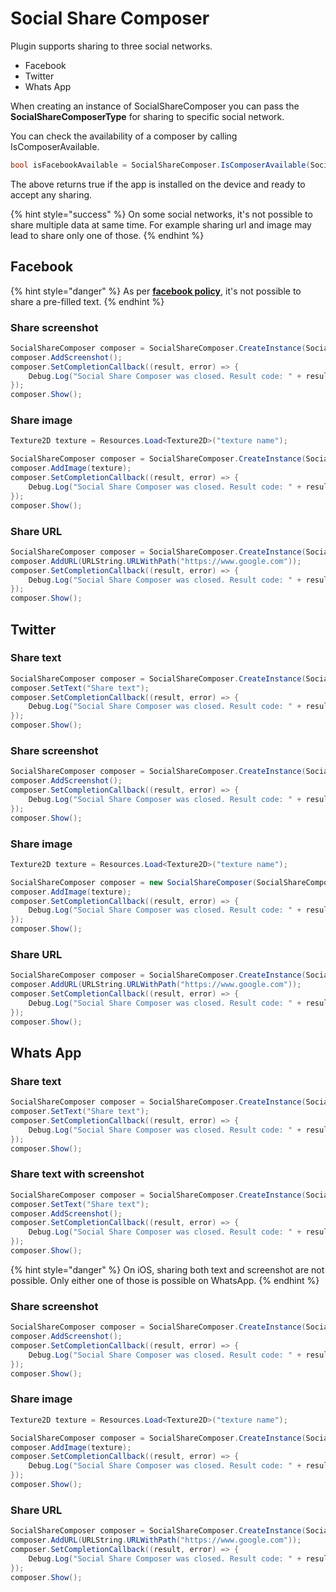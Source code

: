 # Social Share Composer

Plugin supports sharing to three social networks.

* Facebook
* Twitter
* Whats App

When creating an instance of SocialShareComposer you can pass the **SocialShareComposerType** for sharing to specific social network.

You can check the availability of a composer by calling IsComposerAvailable.

```csharp
bool isFacebookAvailable = SocialShareComposer.IsComposerAvailable(SocialShareComposerType.Facebook);
```

The above returns true if the app is installed on the device and ready to accept any sharing.

{% hint style="success" %}
On some social networks,  it's not possible to share multiple data at same time. For example sharing url and image may lead to share only one of those.
{% endhint %}

## Facebook

{% hint style="danger" %}
As per [**facebook policy**](https://developers.facebook.com/docs/apps/review/prefill/), it's not possible to share a pre-filled text.
{% endhint %}

### Share screenshot

```csharp
SocialShareComposer composer = SocialShareComposer.CreateInstance(SocialShareComposerType.Facebook);
composer.AddScreenshot();
composer.SetCompletionCallback((result, error) => {
    Debug.Log("Social Share Composer was closed. Result code: " + result.ResultCode);
});
composer.Show();
```

### Share image

```csharp
Texture2D texture = Resources.Load<Texture2D>("texture name");

SocialShareComposer composer = SocialShareComposer.CreateInstance(SocialShareComposerType.Facebook);
composer.AddImage(texture);
composer.SetCompletionCallback((result, error) => {
    Debug.Log("Social Share Composer was closed. Result code: " + result.ResultCode);
});
composer.Show();
```

### Share URL

```csharp
SocialShareComposer composer = SocialShareComposer.CreateInstance(SocialShareComposerType.Facebook);
composer.AddURL(URLString.URLWithPath("https://www.google.com"));
composer.SetCompletionCallback((result, error) => {
    Debug.Log("Social Share Composer was closed. Result code: " + result.ResultCode);
});
composer.Show();
```

## Twitter

### Share text

```csharp
SocialShareComposer composer = SocialShareComposer.CreateInstance(SocialShareComposerType.Twitter);
composer.SetText("Share text");
composer.SetCompletionCallback((result, error) => {
    Debug.Log("Social Share Composer was closed. Result code: " + result.ResultCode);
});
composer.Show();
```

### Share screenshot

```csharp
SocialShareComposer composer = SocialShareComposer.CreateInstance(SocialShareComposerType.Twitter);
composer.AddScreenshot();
composer.SetCompletionCallback((result, error) => {
    Debug.Log("Social Share Composer was closed. Result code: " + result.ResultCode);
});
composer.Show();
```

### Share image

```csharp
Texture2D texture = Resources.Load<Texture2D>("texture name");

SocialShareComposer composer = new SocialShareComposer(SocialShareComposerType.Twitter);
composer.AddImage(texture);
composer.SetCompletionCallback((result, error) => {
    Debug.Log("Social Share Composer was closed. Result code: " + result.ResultCode);
});
composer.Show();
```

### Share URL

```csharp
SocialShareComposer composer = SocialShareComposer.CreateInstance(SocialShareComposerType.Twitter);
composer.AddURL(URLString.URLWithPath("https://www.google.com"));
composer.SetCompletionCallback((result, error) => {
    Debug.Log("Social Share Composer was closed. Result code: " + result.ResultCode);
});
composer.Show();
```

## Whats App

### Share text

```csharp
SocialShareComposer composer = SocialShareComposer.CreateInstance(SocialShareComposerType.WhatsApp);
composer.SetText("Share text");
composer.SetCompletionCallback((result, error) => {
    Debug.Log("Social Share Composer was closed. Result code: " + result.ResultCode);
});
composer.Show();
```

### Share text with screenshot

```csharp
SocialShareComposer composer = SocialShareComposer.CreateInstance(SocialShareComposerType.WhatsApp);
composer.SetText("Share text");
composer.AddScreenshot();
composer.SetCompletionCallback((result, error) => {
    Debug.Log("Social Share Composer was closed. Result code: " + result.ResultCode);
});
composer.Show();
```

{% hint style="danger" %}
On iOS, sharing both text and screenshot are not possible. Only either one of those is possible on WhatsApp.
{% endhint %}

### Share screenshot

```csharp
SocialShareComposer composer = SocialShareComposer.CreateInstance(SocialShareComposerType.WhatsApp);
composer.AddScreenshot();
composer.SetCompletionCallback((result, error) => {
    Debug.Log("Social Share Composer was closed. Result code: " + result.ResultCode);
});
composer.Show();
```

### Share image

```csharp
Texture2D texture = Resources.Load<Texture2D>("texture name");

SocialShareComposer composer = SocialShareComposer.CreateInstance(SocialShareComposerType.WhatsApp);
composer.AddImage(texture);
composer.SetCompletionCallback((result, error) => {
    Debug.Log("Social Share Composer was closed. Result code: " + result.ResultCode);
});
composer.Show();
```

### Share URL

```csharp
SocialShareComposer composer = SocialShareComposer.CreateInstance(SocialShareComposerType.WhatsApp);
composer.AddURL(URLString.URLWithPath("https://www.google.com"));
composer.SetCompletionCallback((result, error) => {
    Debug.Log("Social Share Composer was closed. Result code: " + result.ResultCode);
});
composer.Show();
```
